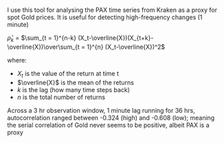 I use this tool for analysing the PAX time series from Kraken as a proxy for spot Gold prices. It is useful for detecting high-frequency changes (1 minute)

  $\hat\rho_k$​ = $\sum_{t = 1}^{n-k}  (X_t-\overline{X})(X_{t+k}-\overline{X})\over\sum_{t = 1}^{n}  (X_t-\overline{X})^2$

where:
-   $X_t$​ is the value of the return at time t
-   $\overline{X}$ is the mean of the returns
-    *k* is the lag (how many time steps back)
-   *n* is the total number of returns


Across a 3 hr observation window, 1 minute lag running for 36 hrs, autocorrelation ranged between -0.324 (high) and -0.608 (low); meaning the serial correlation of Gold never seems to be positive, albeit PAX is a proxy
